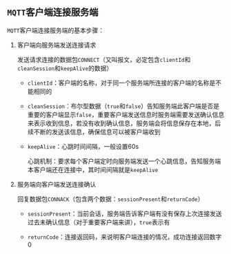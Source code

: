 ## `MQTT`客户端连接服务端

`MQTT`客户端连接服务端的基本步骤：

1. 客户端向服务端发送连接请求

   发送请求连接的数据包`CONNECT`（又叫报文，必定包含`clientId`和`cleanSession`和`keepAlive`的数据）

   - `clientId`：客户端的名称，对于同一个服务端所连接的客户端的名称是不能相同的

   - `cleanSession`：布尔型数据（`true`和`false`）告知服务端此客户端是否是重要的客户端显示`false`，重要客户端发送信息时服务端需要发送确认信息来表示收到信息，若没有收到确认信息，服务端会将信息保存在本地，后续不断的发送该信息，确保信息可以被客户端收到

   - `keepAlive`：心跳时间间隔，一般设置60s

     心跳机制：要求每个客户端定时向服务端发送一个心跳信息，告知服务端本客户端还在连接中，其时间间隔就是`keepAlive`

2. 服务端向客户端发送连接确认

   回复数据包`CONNACK`（包含两个数据：`sessionPresent`和`returnCode`）

   - `sessionPresent`：当前会话，服务端告诉客户端有没有保存上次连接发送过去未确认信息（对于重要客户端来讲），`true`表示有

   - `returnCode`：连接返回码，来说明客户端连接的情况，成功连接返回数字0

